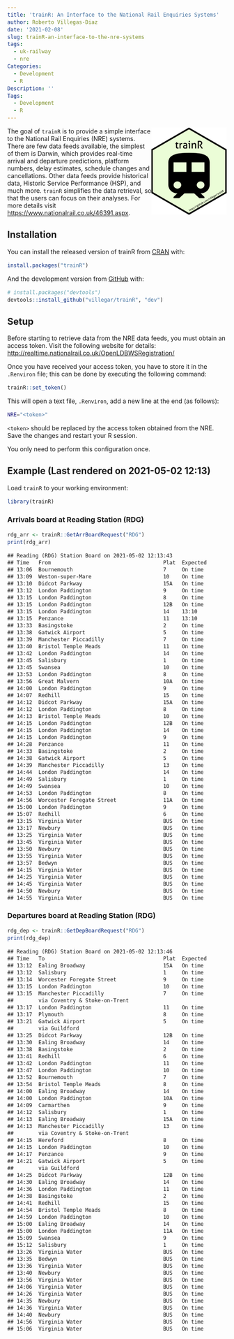 ```yaml
---
title: 'trainR: An Interface to the National Rail Enquiries Systems'
author: Roberto Villegas-Diaz
date: '2021-02-08'
slug: trainR-an-interface-to-the-nre-systems
tags:
  - uk-railway
  - nre
Categories:
  - Development
  - R
Description: ''
Tags:
  - Development
  - R
---
```


<img src="https://raw.githubusercontent.com/villegar/trainR/main/inst/images/logo.png" alt="logo" align="right" height=200px/>

The goal of `trainR` is to provide a simple interface to the 
National Rail Enquiries (NRE) systems. There are few data feeds 
available, the simplest of them is Darwin, which provides real-time 
arrival and departure predictions, platform numbers, delay estimates, 
schedule changes and cancellations. Other data feeds provide historical 
data, Historic Service Performance (HSP), and much more. `trainR` 
simplifies the data retrieval, so that the users can focus on their 
analyses. For more details visit 
https://www.nationalrail.co.uk/46391.aspx.

## Installation

You can install the released version of trainR from [CRAN](https://CRAN.R-project.org) with:

``` r
install.packages("trainR")
```

And the development version from [GitHub](https://github.com/) with:

``` r
# install.packages("devtools")
devtools::install_github("villegar/trainR", "dev")
```

## Setup
Before starting to retrieve data from the NRE data feeds, you must obtain an access token. 
Visit the following website for details: http://realtime.nationalrail.co.uk/OpenLDBWSRegistration/

Once you have received your access token, you have to store it in the `.Renviron` file; this can be 
done by executing the following command:


```r
trainR::set_token()
```

This will open a text file, `.Renviron`, add a new line at the end (as follows):

```bash
NRE="<token>"
```

`<token>` should be replaced by the access token obtained from the NRE. Save the changes and restart 
your R session.

You only need to perform this configuration once.

## Example (Last rendered on 2021-05-02 12:13)

Load `trainR` to your working environment:

```r
library(trainR)
```

### Arrivals board at Reading Station (RDG)


```r
rdg_arr <- trainR::GetArrBoardRequest("RDG")
print(rdg_arr)
```

```
## Reading (RDG) Station Board on 2021-05-02 12:13:43
## Time   From                                    Plat  Expected
## 13:06  Bournemouth                             7     On time
## 13:09  Weston-super-Mare                       10    On time
## 13:10  Didcot Parkway                          15A   On time
## 13:12  London Paddington                       9     On time
## 13:15  London Paddington                       8     On time
## 13:15  London Paddington                       12B   On time
## 13:15  London Paddington                       14    13:10
## 13:15  Penzance                                11    13:10
## 13:33  Basingstoke                             2     On time
## 13:38  Gatwick Airport                         5     On time
## 13:39  Manchester Piccadilly                   7     On time
## 13:40  Bristol Temple Meads                    11    On time
## 13:42  London Paddington                       14    On time
## 13:45  Salisbury                               1     On time
## 13:45  Swansea                                 10    On time
## 13:53  London Paddington                       8     On time
## 13:56  Great Malvern                           10A   On time
## 14:00  London Paddington                       9     On time
## 14:07  Redhill                                 15    On time
## 14:12  Didcot Parkway                          15A   On time
## 14:12  London Paddington                       8     On time
## 14:13  Bristol Temple Meads                    10    On time
## 14:15  London Paddington                       12B   On time
## 14:15  London Paddington                       14    On time
## 14:15  London Paddington                       9     On time
## 14:28  Penzance                                11    On time
## 14:33  Basingstoke                             2     On time
## 14:38  Gatwick Airport                         5     On time
## 14:39  Manchester Piccadilly                   13    On time
## 14:44  London Paddington                       14    On time
## 14:49  Salisbury                               1     On time
## 14:49  Swansea                                 10    On time
## 14:53  London Paddington                       8     On time
## 14:56  Worcester Foregate Street               11A   On time
## 15:00  London Paddington                       9     On time
## 15:07  Redhill                                 6     On time
## 13:15  Virginia Water                          BUS   On time
## 13:17  Newbury                                 BUS   On time
## 13:25  Virginia Water                          BUS   On time
## 13:45  Virginia Water                          BUS   On time
## 13:50  Newbury                                 BUS   On time
## 13:55  Virginia Water                          BUS   On time
## 13:57  Bedwyn                                  BUS   On time
## 14:15  Virginia Water                          BUS   On time
## 14:25  Virginia Water                          BUS   On time
## 14:45  Virginia Water                          BUS   On time
## 14:50  Newbury                                 BUS   On time
## 14:55  Virginia Water                          BUS   On time
```

### Departures board at Reading Station (RDG)


```r
rdg_dep <- trainR::GetDepBoardRequest("RDG")
print(rdg_dep)
```

```
## Reading (RDG) Station Board on 2021-05-02 12:13:46
## Time   To                                      Plat  Expected
## 13:12  Ealing Broadway                         15A   On time
## 13:12  Salisbury                               1     On time
## 13:14  Worcester Foregate Street               9     On time
## 13:15  London Paddington                       10    On time
## 13:15  Manchester Piccadilly                   7     On time
##        via Coventry & Stoke-on-Trent           
## 13:17  London Paddington                       11    On time
## 13:17  Plymouth                                8     On time
## 13:21  Gatwick Airport                         5     On time
##        via Guildford                           
## 13:25  Didcot Parkway                          12B   On time
## 13:30  Ealing Broadway                         14    On time
## 13:38  Basingstoke                             2     On time
## 13:41  Redhill                                 6     On time
## 13:42  London Paddington                       11    On time
## 13:47  London Paddington                       10    On time
## 13:52  Bournemouth                             7     On time
## 13:54  Bristol Temple Meads                    8     On time
## 14:00  Ealing Broadway                         14    On time
## 14:00  London Paddington                       10A   On time
## 14:09  Carmarthen                              9     On time
## 14:12  Salisbury                               1     On time
## 14:13  Ealing Broadway                         15A   On time
## 14:13  Manchester Piccadilly                   13    On time
##        via Coventry & Stoke-on-Trent           
## 14:15  Hereford                                8     On time
## 14:15  London Paddington                       10    On time
## 14:17  Penzance                                9     On time
## 14:21  Gatwick Airport                         5     On time
##        via Guildford                           
## 14:25  Didcot Parkway                          12B   On time
## 14:30  Ealing Broadway                         14    On time
## 14:36  London Paddington                       11    On time
## 14:38  Basingstoke                             2     On time
## 14:41  Redhill                                 15    On time
## 14:54  Bristol Temple Meads                    8     On time
## 14:59  London Paddington                       10    On time
## 15:00  Ealing Broadway                         14    On time
## 15:00  London Paddington                       11A   On time
## 15:09  Swansea                                 9     On time
## 15:12  Salisbury                               1     On time
## 13:26  Virginia Water                          BUS   On time
## 13:35  Bedwyn                                  BUS   On time
## 13:36  Virginia Water                          BUS   On time
## 13:40  Newbury                                 BUS   On time
## 13:56  Virginia Water                          BUS   On time
## 14:06  Virginia Water                          BUS   On time
## 14:26  Virginia Water                          BUS   On time
## 14:35  Newbury                                 BUS   On time
## 14:36  Virginia Water                          BUS   On time
## 14:40  Newbury                                 BUS   On time
## 14:56  Virginia Water                          BUS   On time
## 15:06  Virginia Water                          BUS   On time
```
